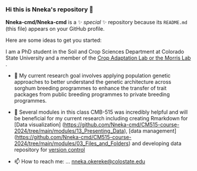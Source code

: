 ### Hi this is Nneka's repository 👋


**Nneka-cmd/Nneka-cmd** is a ✨ _special_ ✨ repository because its `README.md` (this file) appears on your GitHub profile.

Here are some ideas to get you started:

I am a PhD student in the Soil and Crop Sciences Department at Colorado State University and a member of the [Crop Adaptation Lab or the Morris Lab](https://www.morrislab.org/) .

- 🌱 My current research goal involves applying population genetic approaches to better understand the genetic architecture across sorghum breeding programmes to enhance the transfer of trait packages from public breeding programmes to private breeding programmes.

- 🌱 Several modules in this class CMB-515 was incredibly helpful and will be beneficial for my current research including creating Rmarkdown for [Data visualization] (https://github.com/Nneka-cmd/CM515-course-2024/tree/main/modules/13_Presenting_Data), [data management] (https://github.com/Nneka-cmd/CM515-course-2024/tree/main/modules/03_Files_and_Folders) and developing data repository for [version control](https://github.com/Nneka-cmd/CM515-course-2024/tree/main/modules/15_Github_Portfolio)    


- 📫 How to reach me: ... nneka.okereke@colostate.edu


